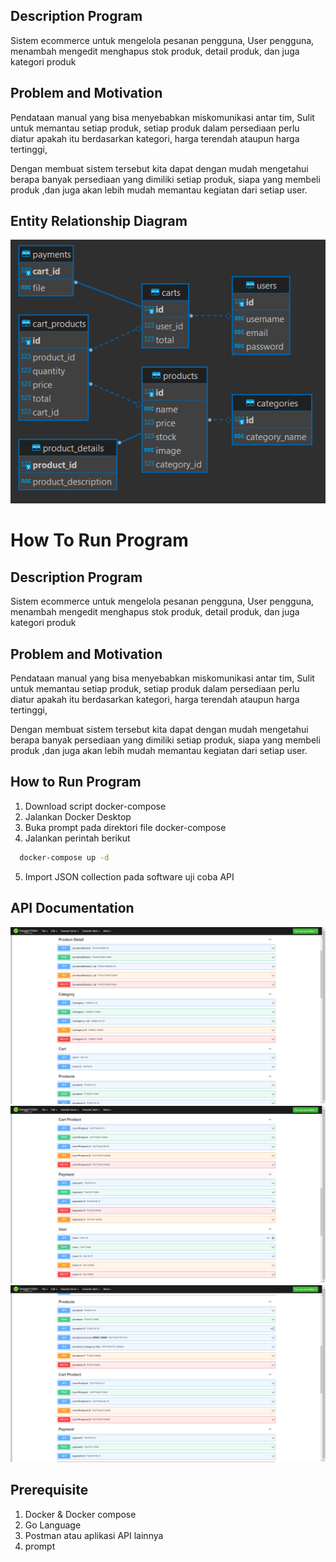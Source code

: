 
## Description Program

Sistem ecommerce untuk mengelola pesanan pengguna, User pengguna, menambah mengedit menghapus stok produk, detail produk, dan juga kategori produk

## Problem and Motivation
Pendataan manual yang bisa menyebabkan miskomunikasi antar tim, Sulit untuk memantau setiap produk, setiap produk dalam persediaan perlu diatur apakah itu berdasarkan kategori, harga terendah ataupun harga tertinggi,

Dengan membuat sistem tersebut kita dapat dengan mudah mengetahui berapa banyak persediaan yang dimiliki setiap produk, siapa yang membeli produk ,dan juga akan lebih mudah memantau kegiatan dari setiap user.




## Entity Relationship Diagram

![App Screenshot](https://github.com/abduromanov2020/efishery-academy/blob/master/final-task/erd.png)



# How To Run Program
## Description Program

Sistem ecommerce untuk mengelola pesanan pengguna, User pengguna, menambah mengedit menghapus stok produk, detail produk, dan juga kategori produk

## Problem and Motivation
Pendataan manual yang bisa menyebabkan miskomunikasi antar tim, Sulit untuk memantau setiap produk, setiap produk dalam persediaan perlu diatur apakah itu berdasarkan kategori, harga terendah ataupun harga tertinggi,

Dengan membuat sistem tersebut kita dapat dengan mudah mengetahui berapa banyak persediaan yang dimiliki setiap produk, siapa yang membeli produk ,dan juga akan lebih mudah memantau kegiatan dari setiap user.




## How to Run Program

1. Download script docker-compose 
2. Jalankan Docker Desktop
3. Buka prompt pada direktori file docker-compose
4. Jalankan perintah berikut


```bash
  docker-compose up -d
```
5. Import JSON collection pada software uji coba API    


## API Documentation

![App Screenshot](https://github.com/abduromanov2020/efishery-academy/blob/master/final-task/swagger1.png)
![App Screenshot](https://github.com/abduromanov2020/efishery-academy/blob/master/final-task/swagger2.png)
![App Screenshot](https://github.com/abduromanov2020/efishery-academy/blob/master/final-task/swagger3.png)


## Prerequisite

1. Docker & Docker compose
2. Go Language
3. Postman atau aplikasi API lainnya
4. prompt



